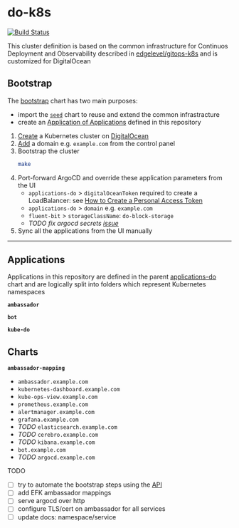 # do-k8s

[![Build Status][travis-image]][travis-url]

[travis-image]: https://travis-ci.org/niqdev/do-k8s.svg?branch=master
[travis-url]: https://travis-ci.org/niqdev/do-k8s

This cluster definition is based on the common infrastructure for Continuos Deployment and Observability described in [edgelevel/gitops-k8s](https://github.com/edgelevel/gitops-k8s) and is customized for DigitalOcean

## Bootstrap

The [bootstrap](bootstrap) chart has two main purposes:
* import the [`seed`](https://github.com/edgelevel/gitops-k8s/tree/master/charts/seed) chart to reuse and extend the common infrastracture
* create an [Application of Applications](https://argoproj.github.io/argo-cd/operator-manual/cluster-bootstrapping/#application-of-applications-pattern) defined in this repository

1) [Create](https://github.com/edgelevel/gitops-k8s#prerequisites) a Kubernetes cluster on [DigitalOcean](https://www.digitalocean.com/docs/kubernetes)
2) [Add](https://www.digitalocean.com/docs/networking/dns/quickstart/#add-a-domain) a domain e.g. `example.com` from the control panel
3) Bootstrap the cluster
    ```bash
    make
    ```
4) Port-forward ArgoCD and override these application parameters from the UI
    * `applications-do` > `digitalOceanToken` required to create a LoadBalancer: see [How to Create a Personal Access Token](https://www.digitalocean.com/docs/api/create-personal-access-token)
    * `applications-do` > `domain` e.g. `example.com`
    * `fluent-bit` > `storageClassName`: `do-block-storage`
    * *TODO fix argocd secrets [issue](https://github.com/argoproj/argo-cd/issues/1786)*
5) Sync all the applications from the UI manually

---

## Applications

Applications in this repository are defined in the parent [applications-do](applications-do/templates) chart and are logically split into folders which represent Kubernetes namespaces

**`ambassador`**

**`bot`**

**`kube-do`**

## Charts

**`ambassador-mapping`**

* `ambassador.example.com`
* `kubernetes-dashboard.example.com`
* `kube-ops-view.example.com`
* `prometheus.example.com`
* `alertmanager.example.com`
* `grafana.example.com`
* *TODO* `elasticsearch.example.com`
* *TODO* `cerebro.example.com`
* *TODO* `kibana.example.com`
* `bot.example.com`
* *TODO* `argocd.example.com`

TODO
* [ ] try to automate the bootstrap steps using the [API](https://developers.digitalocean.com/documentation/v2)
* [ ] add EFK ambassador mappings
* [ ] serve argocd over http
* [ ] configure TLS/cert on ambassador for all services
* [ ] update docs: namespace/service

